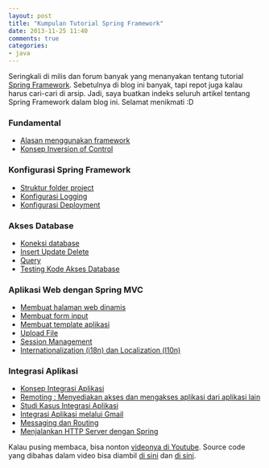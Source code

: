 ```yaml
---
layout: post
title: "Kumpulan Tutorial Spring Framework"
date: 2013-11-25 11:40
comments: true
categories: 
- java
---
```


Seringkali di milis dan forum banyak yang menanyakan tentang tutorial [Spring Framework](http://projects.spring.io/spring-framework/). Sebetulnya di blog ini banyak, tapi repot juga kalau harus cari-cari di arsip. Jadi, saya buatkan indeks seluruh artikel tentang Spring Framework dalam blog ini. Selamat menikmati :D

<!--more-->


### Fundamental ###

* [Alasan menggunakan framework](http://software.endy.muhardin.com/java/intro-framework/)
* [Konsep Inversion of Control](http://software.endy.muhardin.com/java/memahami-dependency-injection/)

### Konfigurasi Spring Framework ###

* [Struktur folder project](http://software.endy.muhardin.com/java/struktur-aplikasi-java-dengan-spring-dan-maven/)
* [Konfigurasi Logging](http://software.endy.muhardin.com/java/log4j-spring-mvc/)
* [Konfigurasi Deployment](http://software.endy.muhardin.com/java/staged-deployment/)

### Akses Database ###

* [Koneksi database](http://software.endy.muhardin.com/java/konfigurasi-koneksi-database-dengan-spring/)
* [Insert Update Delete](http://software.endy.muhardin.com/java/insert-update-delete-dengan-spring-jdbc/)
* [Query](http://software.endy.muhardin.com/java/query-dengan-spring-jdbc/)
* [Testing Kode Akses Database](http://software.endy.muhardin.com/java/mengetes-akses-database/)

### Aplikasi Web dengan Spring MVC ###

* [Membuat halaman web dinamis](http://software.endy.muhardin.com/java/aplikasi-web-spring25-1/)
* [Membuat form input](http://software.endy.muhardin.com/java/aplikasi-web-spring25-2/)
* [Membuat template aplikasi](http://software.endy.muhardin.com/java/aplikasi-web-spring25-3/)
* [Upload File](http://software.endy.muhardin.com/java/aplikasi-web-spring25-4/)
* [Session Management](http://software.endy.muhardin.com/java/aplikasi-web-spring25-5/)
* [Internationalization (i18n) dan Localization (l10n)](http://software.endy.muhardin.com/java/aplikasi-web-spring25-6/)

### Integrasi Aplikasi ###
    
* [Konsep Integrasi Aplikasi](http://software.endy.muhardin.com/java/integrasi-aplikasi/)
* [Remoting : Menyediakan akses dan mengakses aplikasi dari aplikasi lain](http://software.endy.muhardin.com/java/remoting-dengan-spring/)
* [Studi Kasus Integrasi Aplikasi](http://software.endy.muhardin.com/java/integrasi-pusat-cabang-1/)
* [Integrasi Aplikasi melalui Gmail](http://software.endy.muhardin.com/java/integrasi-pusat-cabang-2/)
* [Messaging dan Routing](http://software.endy.muhardin.com/java/integrasi-pusat-cabang-3/)
* [Menjalankan HTTP Server dengan Spring](http://software.endy.muhardin.com/java/spring-httpinvoker-sun-jre6-httpserver/)

Kalau pusing membaca, bisa nonton [videonya di Youtube](https://www.youtube.com/playlist?list=PL9oC_cq7OYbxOX-SxNPsi4r17GOVyHYJI). Source code yang dibahas dalam video bisa diambil [di sini](https://github.com/endymuhardin/belajar-spring) dan [di sini](https://github.com/endymuhardin/training-2013-01).
